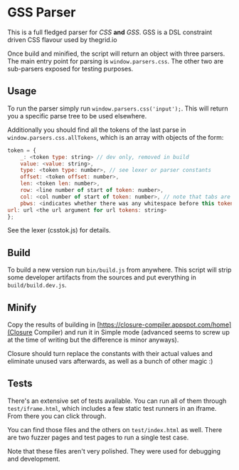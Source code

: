 GSS Parser
=============

This is a full fledged parser for _CSS_ __and__ _GSS_. GSS is a DSL constraint driven CSS flavour used by thegrid.io

Once build and minified, the script will return an object with three parsers. The main entry point for parsing is `window.parsers.css`. The other two are sub-parsers exposed for testing purposes.

Usage
-----------

To run the parser simply run `window.parsers.css('input');`. This will return you a specific parse tree to be used elsewhere.
 
Additionally you should find all the tokens of the last parse in `window.parsers.css.allTokens`, which is an array with objects of the form:

```js
token = {
    _: <token type: string> // dev only, removed in build
    value: <value: string>,
    type: <token type: number>, // see lexer or parser constants
    offset: <token offset: number>,
    len: <token len: number>,
    row: <line number of start of token: number>,
    col: <col number of start of token: number>, // note that tabs are always one character here!
    pbws: <indicates whether there was any whitespace before this token: boolean>,
url: url <the url argument for url tokens: string>
};
```
See the lexer (csstok.js) for details.

Build
-----------

To build a new version run `bin/build.js` from anywhere. This script will strip some developer artifacts from the sources and put everything in `build/build.dev.js`.

Minify
-----------

Copy the results of building in [https://closure-compiler.appspot.com/home](Closure Compiler) and run it in Simple mode (advanced seems to screw up at the time of writing but the difference is minor anyways).

Closure should turn replace the constants with their actual values and eliminate unused vars afterwards, as well as a bunch of other magic :)

Tests
----------

There's an extensive set of tests available. You can run all of them through `test/iframe.html`, which includes a few static test runners in an iframe. From there you can click through.

You can find those files and the others on `test/index.html` as well. There are two fuzzer pages and test pages to run a single test case.

Note that these files aren't very polished. They were used for debugging and development. </excuses>
